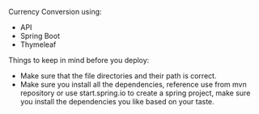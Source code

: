 Currency Conversion using:
- API
- Spring Boot
- Thymeleaf

Things to keep in mind before you deploy:
- Make sure that the file directories and their path is correct.
- Make sure you install all the dependencies, reference use from mvn repository or use start.spring.io to create a spring project, make sure you install the dependencies you like based on your taste. 
